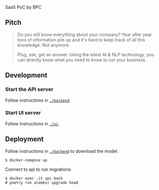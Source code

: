 SaaS PoC by BPC

## Pitch

> Do you still know everything about your company?
> Year after year tons of information pile up and it's hard to keep track of all this knowledge.
> Not anymore.
>
> Plug, ask, get an answer.
> Using the latest AI & NLP technology, you can directly know what you need to know to run your business.

## Development

### Start the API server

Follow instructions in [`./backend`](./backend/README.md).

### Start UI server

Follow instructions in [`./ui`](./ui/README.md).

## Deployment

Follow instructions in [`./backend`](./backend/README.md) to download the model.

```console
$ docker-compose up
```

Connect to api to run migrations

```console
$ docker exec -it api bash
# poetry run alembic upgrade head
```
